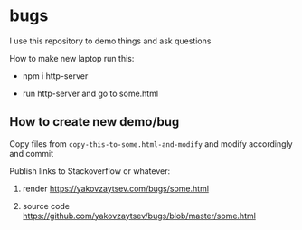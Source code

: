 # bugs

I use this repository to demo things and ask questions

How to make new laptop run this:

- npm i http-server

- run http-server and go to some.html

## How to create new demo/bug

Copy files from `copy-this-to-some.html-and-modify` and modify accordingly and commit

Publish links to Stackoverflow or whatever:

1. render https://yakovzaytsev.com/bugs/some.html 

1. source code https://github.com/yakovzaytsev/bugs/blob/master/some.html
